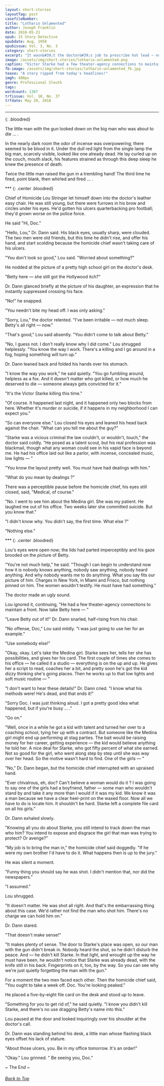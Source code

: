 ```yaml
---
layout: short-stories
layoutTag: post
casefileNumber: 
title: "Lothario Unlamented"
author: Joseph Franklin
date: 2018-05-21
opub: 15 Story Detective
opubdate: Aug. 1950
opubissue: Vol. 3, No. 3
category: short-stories
excerpt: "It wasn&#39;t the doctor&#39;s job to prescribe hot lead — nor the cop&#39;s to let his friend go free."
image: /assets/img/short-stories/lothario-unlamented.png
caption: "Victor Starke had a few theater-agency connections to maintain a front."
fb-image: /assets/img/short-stories/lothario-unlamented_fb.jpg
tease: "A story ripped from today's headlines!"
imgh: 400px
genre: Professional Sleuth
tags:
wordcount: 1387
trfissue: Vol. 10, No. 37
trfdate: May 20, 2018
---
```


<!-- <section id="toc" class="toc">
  <header>
    <h6>Table of Contents</h6>
  </header>
<div id="drawer" markdown="1">
1. Auto generated table of contents
{:toc}
</div>
</section> table-of-contents -->

<hr>
{: .bloodred}
<br>

The little man with the gun looked down on the big man who was about to die … .

In the nearly dark room the odor of incense was overpowering; there seemed to be blood in it. Under the dull red light from the single lamp the big man, scarcely visible, looked like one already dead. He lay curled up on the couch, mouth slack, his features strained as through this deep sleep he knew the presence of death.

Twice the little man raised the gun in a trembling hand! The third lime he fired, point blank, then whirled and fired … .

\*\*\*
{: .center .bloodred}

Chief of Homicide Lou Stringer let himself down into the doctor&#39;s leather easy chair. He was still young, but there were furrows in his brow and circles under his eyes. He&#39;d gotten his ulcers quarterbacking pro football; they&#39;d grown worse on the police force.

He said &quot;Hi, Doc.&quot;

&quot;Hello, Lou,&quot; Dr. Dann said. His black eyes, usually sharp, were clouded. The two men were old friends, but this time he didn&#39;t rise, and offer his hand, and start scolding because the homicide chief wasn&#39;t taking care of his ulcers.

&quot;You don&#39;t look so good,&quot; Lou said. &quot;Worried about something?&quot;

He nodded at the picture of a pretty high school girl on the doctor&#39;s desk.

&quot;Betty here — she still got the Hollywood itch?&quot;

Dr. Dann glanced briefly at the picture of his daughter, an expression that he instantly suppressed crossing his face.

&quot;No!&quot; he snapped.

&quot;You needn&#39;t bite my head off. I was only asking.&quot;

&quot;Sorry, Lou,&quot; the doctor relented. &quot;I&#39;ve been irritable — not much sleep. Betty&#39;s all right — now.&quot;

&quot;That&#39;s good,&quot; Lou said absently. &quot;You didn&#39;t come to talk about Betty.&quot;

&quot;No, I guess not. I don&#39;t really know why I did come.&quot; Lou shrugged helplessly. &quot;You know the way I work. There&#39;s a killing and I go around in a fog, hoping something will turn up.&quot;

Dr. Dann leaned back and folded his hands over his stomach.

&quot;I know the way you work,&quot; he said quietly. &quot;You go fumbling around, helpless as a fox. And it doesn&#39;t matter who got killed, or how much he deserved to die — someone always gets convicted for it.&quot;

&quot;It&#39;s the Victor Starke killing this time.&quot;

&quot;Of course. It happened last night, and it happened only two blocks from here. Whether it&#39;s murder or suicide, if it happens in my neighborhood I can expect you.&quot;

&quot;So can everyone else.&quot; Lou closed his eyes and leaned his head back against the chair. &quot;What can you tell me about the guy?&quot;

&quot;Starke was a vicious criminal the law couldn&#39;t, or wouldn&#39;t, touch,&quot; the doctor said coldly. &quot;He posed as a talent scout, but his real profession was blackmail, though what any woman could see in his vapid face is beyond me. He had his office laid out like a parlor, with incense, concealed music, low lights — &quot;

&quot;You know the layout pretty well. You must have had dealings with him.&quot;

&quot;What do you mean by dealings ?&quot;

There was a perceptible pause before the homicide chief, his eyes still closed, said, &quot;Medical, of course.&quot;

&quot;No. I went to see him about the Medina girl. She was my patient. He laughed me out of his office. Two weeks later she committed suicide. But you know that.&quot;

&quot;I didn&#39;t know why. You didn&#39;t say, the first time. What else ?&quot;

&quot;Nothing else.&quot;

\*\*\*
{: .center .bloodred}

Lou&#39;s eyes were open now; the lids had parted imperceptibly and his gaze brooded on the picture of Betty.

&quot;You&#39;re not much help,&quot; he said. &quot;Though I can begin to understand now how it is nobody knows anything, nobody saw anything, nobody heard anything. And why nobody wants me to do anything. What you say fits our picture of him. Charges in New York, in Miami and Frisco, but nothing pinned on him. The women wouldn&#39;t testify. He must have had something.&quot;

The doctor made an ugly sound.

Lou ignored it, continuing, &quot;He had a few theater-agency connections to maintain a front. Now take Betty here — &quot;

&quot;Leave Betty out of it!&quot; Dr. Dann snarled, half-rising from his chair.

&quot;No offense, Doc,&quot; Lou said mildly. &quot;I was just going to use her for an example.&quot;

&quot;Use somebody else!&quot;

&quot;Okay, okay. Let&#39;s take the Medina girl. Starke sees her, tells her she has possibilities, and gives her his card. The first couple of times she comes to his office — he called it a studio — everything is on the up and up. He gives her a script to read, coaches her a bit, and pretty soon he&#39;s got the kid dizzy thinking she&#39;s going places. Then he works up to that low lights and soft music routine — &quot;

&quot;I don&#39;t want to hear these details!&quot; Dr. Dann cried. &quot;I know what his methods were! He&#39;s dead, and that ends it!&quot;

&quot;Sorry Doc. I was just thinking aloud. I got a pretty good idea what happened, but if you&#39;re busy … .&quot;

&quot;Go on.&quot;

&quot;Well, once in a while he got a kid with talent and turned her over to a coaching school, tying her up with a contract. But someone like the Medina girl might end up performing at stag parties. The bait would be raising money for her career, getting experience — the kid would believe anything he told her. A nice deal for Starke, who got fifty percent of what she earned. Not so good for the girl, who went along step by step until she was way over her head. So the motive wasn&#39;t hard to find. One of the girls — &quot;

&quot;No,&quot; Dr. Dann began, but the homicide chief interrupted with an upraised hand.

&quot;Ever chivalrous, eh, doc? Can&#39;t believe a woman would do it ? I was going to say one of the girls had a boyfriend, father — some man who wouldn&#39;t stand by and take it any more than I would if it was my kid. We know it was a man because we have a clear heel-print on the waxed floor. Now all we have to do is locate him. It shouldn&#39;t be hard. Starke left a complete file card on all his girls.&quot;

Dr. Dann exhaled slowly.

&quot;Knowing all you do about Starke, you still intend to track down the man who him? You intend to expose and disgrace the girl that man was trying to protect? Or avenge?&quot;

&quot;My job is to bring the man in,&quot; the homicide chief said doggedly. &quot;If he were my own brother I&#39;d have to do it. What happens then is up to the jury.&quot;

He was silent a moment.

&quot;Funny thing you should say he was shot. I didn&#39;t mention that, nor did the newspapers.&quot;

&quot;I assumed.&quot;

Lou shrugged.

&quot;It doesn&#39;t matter. He was shot all right. And that&#39;s the embarrassing thing about this case. We&#39;d rather not find the man who shot him. There&#39;s no charge we can hold him on.&quot;

Dr. Dann stared.

&quot;That doesn&#39;t make sense!&quot;

&quot;It makes plenty of sense. The door to Starke&#39;s place was open, so our man with the gun didn&#39;t break in. Nobody heard the shot, so he didn&#39;t disturb the peace. And — he didn&#39;t kill Starke. In that light, and wrought up the way he must have been, he wouldn&#39;t notice that Starke was already dead, with the knife still in his back. Fingerprints on it, too, by the way. So you can see why we&#39;re just quietly forgetting the man with the gun.&quot;

For a moment the two men faced each other. Then the homicide chief said, &quot;You ought to take a week off. Doc. You&#39;re looking peaked.&quot;

He placed a five-by-eight file card on the desk and stood up to leave.

&quot;Something for you to get rid of,&quot; he said quietly. &quot;I know you didn&#39;t kill Starke, and there&#39;s no use dragging Betty&#39;s name into this.&quot;

Lou paused at the door and looked inquiringly over his shoulder at the doctor&#39;s call.

Dr. Dann was standing behind his desk, a little man whose flashing black eyes offset his lack of stature.

&quot;About those ulcers, you. Be in my office tomorrow. It&#39;s an order!&quot;

&quot;Okay.&quot; Lou grinned. &quot; Be seeing you, Doc.&quot;

<p id="theend">~ The End ~
<h6 class="btt"><a href="#top">Back to Top</a></h6>